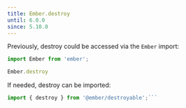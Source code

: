 ```yaml
---
title: Ember.destroy
until: 6.0.0
since: 5.10.0
---
```



Previously, destroy could be accessed via the `Ember` import:
```js
import Ember from 'ember';

Ember.destroy

```

 If needed, destroy can be imported:
```js
import { destroy } from '@ember/destroyable';```
